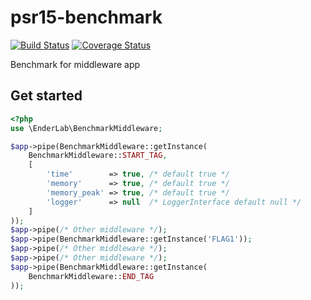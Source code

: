 # psr15-benchmark

[![Build Status](https://travis-ci.org/ender9108/psr15-bencmark.svg?branch=master)](https://travis-ci.org/ender9108/psr15-bencmark)
[![Coverage Status](https://coveralls.io/repos/github/ender9108/psr15-bencmark/badge.svg?branch=master)](https://coveralls.io/github/ender9108/psr15-bencmark?branch=master)

Benchmark for middleware app

## Get started

```php
<?php
use \EnderLab\BenchmarkMiddleware;

$app->pipe(BenchmarkMiddleware::getInstance(
    BenchmarkMiddleware::START_TAG,
    [
        'time'        => true, /* default true */ 
        'memory'      => true, /* default true */
        'memory_peak' => true, /* default true */
        'logger'      => null  /* LoggerInterface default null */
    ]
));
$app->pipe(/* Other middleware */);
$app->pipe(BenchmarkMiddleware::getInstance('FLAG1'));
$app->pipe(/* Other middleware */);
$app->pipe(/* Other middleware */);
$app->pipe(BenchmarkMiddleware::getInstance(
    BenchmarkMiddleware::END_TAG
));
```